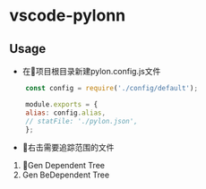# vscode-pylonn

## Usage
* 在项目根目录新建pylon.config.js文件
```js
    const config = require('./config/default');

    module.exports = {
    alias: config.alias,
    // statFile: './pylon.json',
    };
```

* 右击需要追踪范围的文件
 1. Gen Dependent Tree
 2. Gen BeDependent Tree